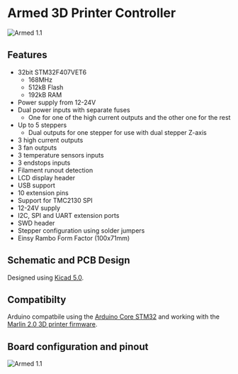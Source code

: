 # Armed 3D Printer Controller

![Armed 1.1](Armed.png?raw=true)

## Features

* 32bit STM32F407VET6 
  * 168MHz 
  * 512kB Flash 
  * 192kB RAM 
* Power supply from 12-24V 
* Dual power inputs with separate fuses 
  * One for one of the high current outputs and the other one for the rest 
* Up to 5 steppers 
  * Dual outputs for one stepper for use with dual stepper Z-axis 
* 3 high current outputs 
* 3 fan outputs 
* 3 temperature sensors inputs 
* 3 endstops inputs 
* Filament runout detection 
* LCD display header 
* USB support 
* 10 extension pins 
* Support for TMC2130 SPI 
* 12-24V supply 
* I2C, SPI and UART extension ports 
* SWD header 
* Stepper configuration using solder jumpers 
* Einsy Rambo Form Factor (100x71mm) 

## Schematic and PCB Design

Designed using [Kicad 5.0](http://kicad.org/).

## Compatibilty

Arduino compatbile using the [Arduino Core STM32](https://github.com/stm32duino/Arduino_Core_STM32) and working with the [Marlin 2.0 3D printer firmware](https://github.com/MarlinFirmware/Marlin/tree/bugfix-2.0.x).

## Board configuration and pinout

![Armed 1.1](Armed-back.png?raw=true)
